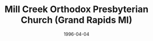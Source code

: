 ---
date: &id001 1996-04-04
end_date: null
location:
  address: null
  city: Grand Rapids
  state: MI
minister:
- end: 2001-01-01
  name: Rodney Thole
  start: 1996-01-01
  type: Pastor
- end: 2003-01-01
  name: Norman De Jong
  start: 2001-01-01
  type: Pastor
ministers:
- Rodney Thole
- Norman De Jong
name: Mill Creek Orthodox Presbyterian Church
names: null
origination_date: *id001
raw_data: "MI\tGrand Rapids\nMill Creek Orthodox Presbyterian Church  (April 4, 1996-December\
  \ 31, 2014)\nPastors: Rodney Thole, 1996-2001\nNorman De Jong, 2001-3\n"
received_from: null
states:
- MI
status:
  active: false
  end_date: 2014-12-31
  reason: null
  received_from: null
  withdrawal_to: null
title: Mill Creek Orthodox Presbyterian Church (Grand Rapids MI)
year_established:
- 1996

---